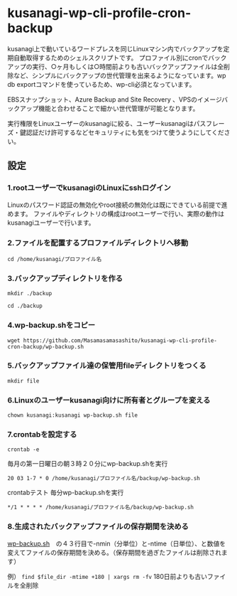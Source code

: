 # kusanagi-wp-cli-profile-cron-backup

kusanagi上で動いているワードプレスを同じLinuxマシン内でバックアップを定期自動取得するためのシェルスクリプトです。
プロファイル別にcronでバックアップの実行、○ヶ月もしくは○時間前よりも古いバックアップファイルは全削除など、シンプルにバックアップの世代管理を出来るようになっています。wp db exportコマンドを使っているため、wp-cli必須となっています。

EBSスナップショット、Azure Backup and Site Recovery 、VPSのイメージバックアップ機能と合わせることで細かい世代管理が可能となります。

実行権限をLinuxユーザーのkusanagiに絞る、ユーザーkusanagiはパスフレーズ・鍵認証だけ許可するなどセキュリティにも気をつけて使うようにしてください。

## 設定

### 1.rootユーザーでkusanagiのLinuxにsshログイン
Linuxのパスワード認証の無効化やroot接続の無効化は既にできている前提で進めます。
ファイルやディレクトリの構成はrootユーザーで行い、実際の動作はkusanagiユーザーで行います。

### 2.ファイルを配置するプロファイルディレクトリへ移動

`cd /home/kusanagi/プロファイル名`

### 3.バックアップディレクトリを作る

`mkdir ./backup`

`cd ./backup`

### 4.wp-backup.shをコピー

`wget https://github.com/Masamasamasashito/kusanagi-wp-cli-profile-cron-backup/wp-backup.sh`

### 5.バックアップファイル達の保管用fileディレクトリをつくる

`mkdir file`

### 6.Linuxのユーザーkusanagi向けに所有者とグループを変える

`chown kusanagi:kusanagi wp-backup.sh file`

### 7.crontabを設定する

`crontab -e`

毎月の第一日曜日の朝３時２０分にwp-backup.shを実行

`20 03 1-7 * 0 /home/kusanagi/プロファイル名/backup/wp-backup.sh`

crontabテスト 毎分wp-backup.shを実行

`*/1 * * * * /home/kusanagi/プロファイル名/backup/wp-backup.sh`

### 8.生成されたバックアップファイルの保存期間を決める

[wp-backup.sh](https://github.com/Masamasamasashito/kusanagi-wp-cli-profile-cron-backup/blob/master/wp-backup.sh)　の４３行目で-nmin（分単位）と-ntime（日単位）、と数値を変えてファイルの保存期間を決める。（保存期間を過ぎたファイルは削除されます）

例） `find $file_dir -mtime +180 | xargs rm -fv`
180日前よりも古いファイルを全削除

